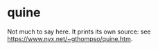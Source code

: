 quine
===============
Not much to say here. It prints its own source: see https://www.nyx.net/~gthompso/quine.htm.
